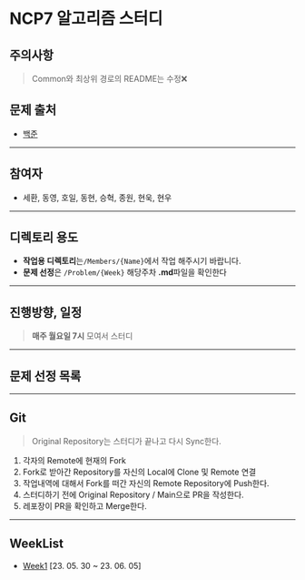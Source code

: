 # NCP7 알고리즘 스터디

## 주의사항
> Common와 최상위 경로의 README는 수정❌

## 문제 출처
- [백준](https://www.acmicpc.net/step)

---

## 참여자
- 세환, 동영, 호일, 동현, 승혁, 종원, 현욱, 현우

---

## 디렉토리 용도
- **작업용 디렉토리**는`/Members/{Name}`에서 작업 해주시기 바랍니다.
- **문제 선정**은 `/Problem/{Week}` 해당주차 **.md**파일을 확인한다
---

## 진행방향, 일정
> **매주 월요일 7시** 모여서 스터디

---

## 문제 선정 목록

---

## Git
> Original Repository는 스터디가 끝나고 다시 Sync한다.

1. 각자의 Remote에 현재의 Fork
2. Fork로 받아간 Repository를 자신의 Local에 Clone 및 Remote 연결
3. 작업내역에 대해서 Fork를 떠간 자신의 Remote Repository에 Push한다.
4. 스터디하기 전에 Original Repository / Main으로 PR을 작성한다.
5. 레포장이 PR을 확인하고 Merge한다.

---

## WeekList
- [Week1](./Problem/Week1.md) \[23. 05. 30 ~ 23. 06. 05\]
